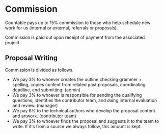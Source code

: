 # Commission

Countable pays up to 15% commission to those who help schedule new work for us (internal or external, referrals or proposals).

Commission is paid out upon receipt of payment from the associated project.

## Proposal Writing

Commission is divided as follows.
  * We pay 3% to whoever creates the outline checking grammer + spelling, copies content from related past proposals, coordinating deadline, and submitting. (admin)
  * We pay 3% to whoever is responsible for sending the qualifying questions, identifies the contributor team, and doing internal evaluation and review. (manager)
  * We pay 6% to the technical authors who develop the proposal content and artwork. (contributor team)
  * We pay 3% to whoever finds the proposal and suggests it to the team to write. If it's from a source we always follow, this amount is kept.
